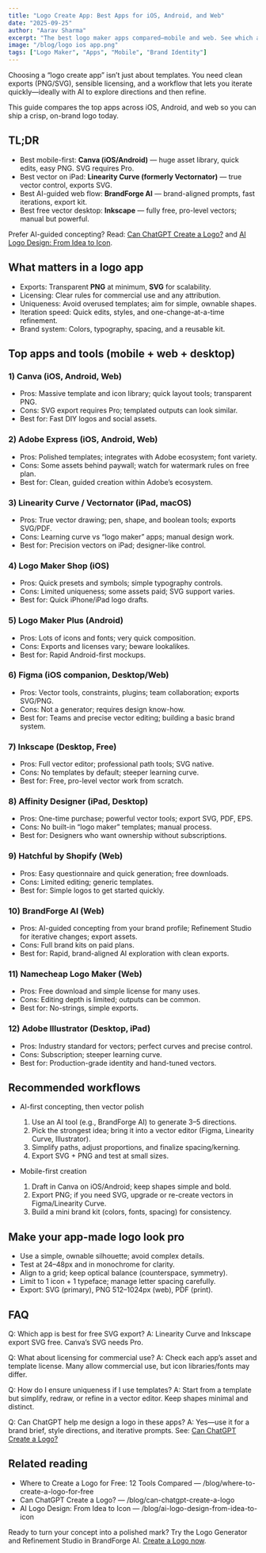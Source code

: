 ```yaml
---
title: "Logo Create App: Best Apps for iOS, Android, and Web"
date: "2025-09-25"
author: "Aarav Sharma"
excerpt: "The best logo maker apps compared—mobile and web. See which apps export clean PNG/SVG, support brand kits, and help you go from idea to icon fast."
image: "/blog/logo ios app.png"
tags: ["Logo Maker", "Apps", "Mobile", "Brand Identity"]
---
```


Choosing a “logo create app” isn’t just about templates. You need clean exports (PNG/SVG), sensible licensing, and a workflow that lets you iterate quickly—ideally with AI to explore directions and then refine.

This guide compares the top apps across iOS, Android, and web so you can ship a crisp, on-brand logo today.

## TL;DR

- Best mobile-first: **Canva (iOS/Android)** — huge asset library, quick edits, easy PNG. SVG requires Pro.
- Best vector on iPad: **Linearity Curve (formerly Vectornator)** — true vector control, exports SVG.
- Best AI-guided web flow: **BrandForge AI** — brand-aligned prompts, fast iterations, export kit.
- Best free vector desktop: **Inkscape** — fully free, pro-level vectors; manual but powerful.

Prefer AI-guided concepting? Read: [Can ChatGPT Create a Logo?](/blog/can-chatgpt-create-a-logo) and [AI Logo Design: From Idea to Icon](/blog/ai-logo-design-from-idea-to-icon).

## What matters in a logo app

- Exports: Transparent **PNG** at minimum, **SVG** for scalability.
- Licensing: Clear rules for commercial use and any attribution.
- Uniqueness: Avoid overused templates; aim for simple, ownable shapes.
- Iteration speed: Quick edits, styles, and one-change-at-a-time refinement.
- Brand system: Colors, typography, spacing, and a reusable kit.

## Top apps and tools (mobile + web + desktop)

### 1) Canva (iOS, Android, Web)
- Pros: Massive template and icon library; quick layout tools; transparent PNG.
- Cons: SVG export requires Pro; templated outputs can look similar.
- Best for: Fast DIY logos and social assets.

### 2) Adobe Express (iOS, Android, Web)
- Pros: Polished templates; integrates with Adobe ecosystem; font variety.
- Cons: Some assets behind paywall; watch for watermark rules on free plan.
- Best for: Clean, guided creation within Adobe’s ecosystem.

### 3) Linearity Curve / Vectornator (iPad, macOS)
- Pros: True vector drawing; pen, shape, and boolean tools; exports SVG/PDF.
- Cons: Learning curve vs “logo maker” apps; manual design work.
- Best for: Precision vectors on iPad; designer-like control.

### 4) Logo Maker Shop (iOS)
- Pros: Quick presets and symbols; simple typography controls.
- Cons: Limited uniqueness; some assets paid; SVG support varies.
- Best for: Quick iPhone/iPad logo drafts.

### 5) Logo Maker Plus (Android)
- Pros: Lots of icons and fonts; very quick composition.
- Cons: Exports and licenses vary; beware lookalikes.
- Best for: Rapid Android-first mockups.

### 6) Figma (iOS companion, Desktop/Web)
- Pros: Vector tools, constraints, plugins; team collaboration; exports SVG/PNG.
- Cons: Not a generator; requires design know-how.
- Best for: Teams and precise vector editing; building a basic brand system.

### 7) Inkscape (Desktop, Free)
- Pros: Full vector editor; professional path tools; SVG native.
- Cons: No templates by default; steeper learning curve.
- Best for: Free, pro-level vector work from scratch.

### 8) Affinity Designer (iPad, Desktop)
- Pros: One-time purchase; powerful vector tools; export SVG, PDF, EPS.
- Cons: No built-in “logo maker” templates; manual process.
- Best for: Designers who want ownership without subscriptions.

### 9) Hatchful by Shopify (Web)
- Pros: Easy questionnaire and quick generation; free downloads.
- Cons: Limited editing; generic templates.
- Best for: Simple logos to get started quickly.

### 10) BrandForge AI (Web)
- Pros: AI-guided concepting from your brand profile; Refinement Studio for iterative changes; export assets.
- Cons: Full brand kits on paid plans.
- Best for: Rapid, brand-aligned AI exploration with clean exports.

### 11) Namecheap Logo Maker (Web)
- Pros: Free download and simple license for many uses.
- Cons: Editing depth is limited; outputs can be common.
- Best for: No-strings, simple exports.

### 12) Adobe Illustrator (Desktop, iPad)
- Pros: Industry standard for vectors; perfect curves and precise control.
- Cons: Subscription; steeper learning curve.
- Best for: Production-grade identity and hand-tuned vectors.

## Recommended workflows

- AI-first concepting, then vector polish
  1. Use an AI tool (e.g., BrandForge AI) to generate 3–5 directions.
  2. Pick the strongest idea; bring it into a vector editor (Figma, Linearity Curve, Illustrator).
  3. Simplify paths, adjust proportions, and finalize spacing/kerning.
  4. Export SVG + PNG and test at small sizes.

- Mobile-first creation
  1. Draft in Canva on iOS/Android; keep shapes simple and bold.
  2. Export PNG; if you need SVG, upgrade or re-create vectors in Figma/Linearity Curve.
  3. Build a mini brand kit (colors, fonts, spacing) for consistency.

## Make your app-made logo look pro

- Use a simple, ownable silhouette; avoid complex details.
- Test at 24–48px and in monochrome for clarity.
- Align to a grid; keep optical balance (counterspace, symmetry).
- Limit to 1 icon + 1 typeface; manage letter spacing carefully.
- Export: SVG (primary), PNG 512–1024px (web), PDF (print).

## FAQ

Q: Which app is best for free SVG export?
A: Linearity Curve and Inkscape export SVG free. Canva’s SVG needs Pro.

Q: What about licensing for commercial use?
A: Check each app’s asset and template license. Many allow commercial use, but icon libraries/fonts may differ.

Q: How do I ensure uniqueness if I use templates?
A: Start from a template but simplify, redraw, or refine in a vector editor. Keep shapes minimal and distinct.

Q: Can ChatGPT help me design a logo in these apps?
A: Yes—use it for a brand brief, style directions, and iterative prompts. See: [Can ChatGPT Create a Logo?](/blog/can-chatgpt-create-a-logo)

## Related reading

- Where to Create a Logo for Free: 12 Tools Compared — /blog/where-to-create-a-logo-for-free
- Can ChatGPT Create a Logo? — /blog/can-chatgpt-create-a-logo
- AI Logo Design: From Idea to Icon — /blog/ai-logo-design-from-idea-to-icon

Ready to turn your concept into a polished mark? Try the Logo Generator and Refinement Studio in BrandForge AI. [Create a Logo now](/signup).